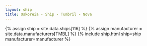 ```yaml
---
layout: ship
title: Oskoreia - Ship - Tumbril - Nova
---
```

{% assign ship = site.data.ships[116] %}
{% assign manufacturer = site.data.manufacturers[TMBL] %}
{% include ship.html ship=ship manufacturer=manufacturer %}
